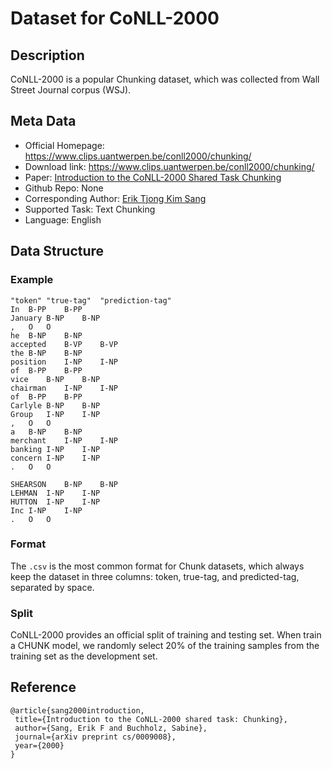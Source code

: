 # Dataset for CoNLL-2000


## Description
CoNLL-2000 is a popular Chunking dataset, which was collected from Wall Street Journal corpus (WSJ).

## Meta Data
* Official Homepage: https://www.clips.uantwerpen.be/conll2000/chunking/
* Download link: https://www.clips.uantwerpen.be/conll2000/chunking/
* Paper: [Introduction to the CoNLL-2000 Shared Task Chunking](https://aclanthology.org/W00-0726.pdf)
* Github Repo: None
* Corresponding Author: [Erik Tjong Kim Sang](https://ifarm.nl/erikt/)
* Supported Task: Text Chunking 
* Language: English 



## Data Structure
### Example

```
"token"	"true-tag"	"prediction-tag"
In	B-PP	B-PP
January	B-NP	B-NP
,	O	O
he	B-NP	B-NP
accepted	B-VP	B-VP
the	B-NP	B-NP
position	I-NP	I-NP
of	B-PP	B-PP
vice	B-NP	B-NP
chairman	I-NP	I-NP
of	B-PP	B-PP
Carlyle	B-NP	B-NP
Group	I-NP	I-NP
,	O	O
a	B-NP	B-NP
merchant	I-NP	I-NP
banking	I-NP	I-NP
concern	I-NP	I-NP
.	O	O

SHEARSON	B-NP	B-NP
LEHMAN	I-NP	I-NP
HUTTON	I-NP	I-NP
Inc	I-NP	I-NP
.	O	O
```


### Format
The ``.csv`` is the most common format for Chunk datasets, which always keep the dataset in three columns: token, true-tag, and predicted-tag, separated by space.


### Split
CoNLL-2000 provides an official split of training and testing set. When train a CHUNK model, we randomly select 20% of the training samples from the training set as the development set. 




## Reference
 ```
@article{sang2000introduction,
  title={Introduction to the CoNLL-2000 shared task: Chunking},
  author={Sang, Erik F and Buchholz, Sabine},
  journal={arXiv preprint cs/0009008},
  year={2000}
}
```

